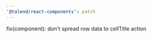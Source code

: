 ```yaml
---
'@talend/react-components': patch
---
```


fix(component): don't spread row data to cellTitle action
